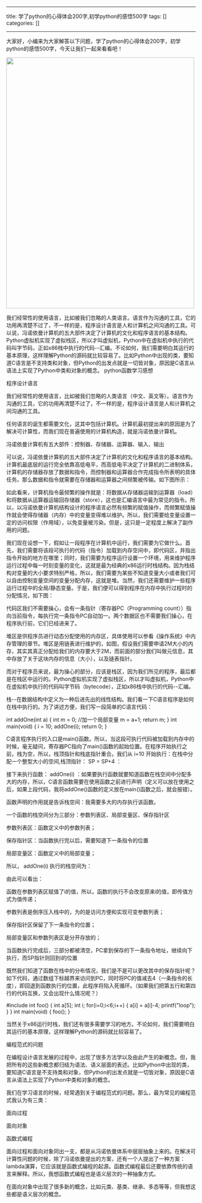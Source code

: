 
--- 
title:  学了python的心得体会200字,初学python的感悟500字 
tags: []
categories: [] 

---
大家好，小编来为大家解答以下问题，学了python的心得体会200字，初学python的感悟500字，今天让我们一起来看看吧！



<img alt="" height="667" src="https://img-blog.csdnimg.cn/img_convert/797a02ff176d2882ab948dc7b7a68494.jpeg" width="500">

我们经常性的使用语言，比如被我们忽略的人类语言。语言作为沟通的工具，它的功用再清楚不过了，不一样的是，程序设计语言是人和计算机之间沟通的工具。可以说，冯诺依曼计算机的五大部件决定了计算机的文化和程序语言的基本结构。Python虚拟机实现了虚拟栈区，所以才叫虚拟机，Python中在虚拟机中执行的代码叫字节码，正如x86栈中执行的代码--汇编。不论如何，我们需要明白其运行的基本原理，这样理解Python的源码就比较容易了。比如Python中出现的类，要知道C语言是不支持类和对象，但Python的出发点就是一切皆对象，原因是C语言从语法上实现了Python中类和对象的概念。 python函数学习感想

程序设计语言

我们经常性的使用语言，比如被我们忽略的人类语言（中文、英文等）。语言作为沟通的工具，它的功用再清楚不过了，不一样的是，程序设计语言是人和计算机之间沟通的工具。

任何语言的诞生都需要文化，这其中包括计算机。计算机最初提出来的原因是为了解决可计算性，而我们现在普遍使用的计算机构造，就是冯诺依曼计算机。

冯诺依曼计算机有五大部件：控制器、存储器、运算器、输入、输出

可以说，冯诺依曼计算机的五大部件决定了计算机的文化和程序语言的基本结构。计算机最底层的运行完全依靠高低电平，而高低电平决定了计算机的二进制体系，计算机的存储器存放了数据和指令，而控制器和运算器合作完成指令所表明的具体任务。那么数据和指令就需要在存储器和运算器之间频繁被传输。如下图所示：

如此看来，计算机指令最频繁的操作就是：将数据从存储器运输到运算器（load）和将数据从运算器运输回存储器（store），这也是汇编语言中最为常见的指令。所以，以冯诺依曼计算机结构设计的程序语言必然有频繁的赋值操作，而频繁赋值操作就会使得存储器（内存）中的变量变得难以维护。所以，我们需要给变量设置一定的访问权限（作用域），以免变量被污染。但是，这只是一定程度上解决了副作用的问题。

我们现在设想一下，假如让一段程序在计算机中运行，我们需要为它做什么。首先，我们需要将该段可执行的代码（指令）加载到内存空间中，即代码区，并指出指令开始的地方在哪里；同时，我们需要为程序运行设置一个环境，用来维护程序运行过程中每一时刻变量的变化，这就是最为经典的x86运行时栈结构。因为栈结构对变量的大小要求特别严格，所以，我们需要为某些不知道变量大小或者我们可以自由控制变量空间的变量分配内存，这就是堆。当然，我们还需要维护一些程序运行过程中的全局/静态变量。于是，我们便可以得到程序在内存中执行过程时的分配情况，如下图：

代码区我们不需要操心，会有一条指针（寄存器PC（Programming count））指向当前指令，每执行完一条指令PC自动加一。两个数据区也不需要我们操心，在程序执行前，它们已经进来了。

堆区是供程序员进行动态分配使用的内存区，具体使用可以参看《操作系统》中内存管理的章节。堆区是用链表进行维护的，如图，假设我们需要申请2M大小的内存，其实其真正分配给我们的内存要大于2M，而前面的部分我们叫做元信息，其中存放了关于这块内存的信息（大小），以及链表指针。

而对于程序员来说，最为操心的部分，应该是栈区，因为我们所见的程序，最后都是在栈区中运行的。Python虚拟机实现了虚拟栈区，所以才叫虚拟机，Python中在虚拟机中执行的代码叫字节码（bytecode），正如x86栈中执行的代码--汇编。

栈--在数据结构中定义为一种后进先出的线性结构。我们看一下C语言程序是如何在栈中执行的。为了讲述方便，我们写一段简单的C语言代码：

int addOne(int a) { int m = 0; //加一个局部变量 m = a+1; return m; } int main(void) { i = 10; addOne(i); return 0; }

C语言程序执行的入口是main()函数。所以，当这段可执行代码被加载到内存中的时候，毫无疑问，寄存器PC指向了main()函数的起始位置。在程序开始执行之前，栈为空，所以，栈顶指针和栈底指针重合。我们从 i=10 开始执行：在栈中分配一个整型大小的空间,栈顶指针： SP = SP+4 ：

接下来执行函数： addOne(i) ：如果要执行函数就要知道函数在栈空间中分配多大的内存，所以，C语言函数需要在使用函数之前进行声明（定义可以放在使用之后，如果上段代码，我将addOne()函数的定义放在main()函数之后，就会报错）。

函数声明的作用就是告诉栈空间：我需要多大的内存执行该函数。

一个函数的栈空间分为三部分：参数列表区、局部变量区、保存指针区

参数列表区：函数定义中的参数列表；

保存指针区：当函数执行完以后，需要知道下一条指令的位置

局部变量区：函数定义中的局部变量；

所以， addOne(i) 执行的栈空间为：

由此可以看出：

函数在参数列表区赋值了i的值，所以，函数的执行不会改变原来i的值，即传值方式为值传递；

参数列表是倒序压入栈中的，为的是访问方便和实现可变参数列表；

保存指针区保留了下一条指令的位置；

局部变量区和参数列表区是分开存放的；

当函数执行完成后，三部分都被清空，PC拿到保存的下一条指令地址，继续向下执行，而SP指针则回到i的位置

既然我们知道了函数在栈中的分布情况，我们是不是可以更改其中的保存指针呢？如下代码，通过数组下标越界来访问到PC，同时将PC的值减去4（一条指令的长度），即回退到函数执行的位置，此程序将陷入死循环。（如果我们把第五行和第四行的代码互换，又会出现什么情况呢？）

#include int foo() { int a[5]; int i; for(i=0;i&lt;6;i++) { a[i] = a[i]-4; printf("loop"); } } int main(void) { foo(); }

当然关于x86运行时栈，我们还有很多需要学习的地方。不论如何，我们需要明白其运行的基本原理，这样理解Python的源码就比较容易了。

编程范式的问题

在编程设计语言发展的过程中，出现了很多方法学以及由此产生的新概念。但，我把所有的这些新概念都归结为语法、语义层面的表述。比如Python中出现的类，要知道C语言是不支持类和对象，但Python的出发点就是一切皆对象，原因是C语言从语法上实现了Python中类和对象的概念。

我们在学习语言的时候，经常遇到关于编程范式的问题。那么，最为常见的编程范式我认为有三类：

面向过程

面向对象

函数式编程

面向过程和面向对象同出一支，都是从冯诺依曼体系中层层抽象上来的。在解决可计算性问题的时候，除了冯诺依曼提出的方案，还有一个人提出了一种方案：lambda演算，它应该就是函数式编程的起源。函数式编程最后还要依靠传统的语言来解释。所以，我想函数式编程也是语义层次的一种抽象方式。

在面向对象中出现了很多新的概念，比如元类、基类、继承、多态等等，但我想这些都是语义层次的概念。
